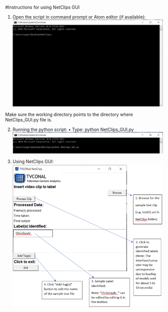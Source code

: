 #Instructions for using NetClips GUI

1. Open the script in command prompt or Atom editor (if available):
![Step_1](/readme_files/Step_1.png)

Make sure the working directory points to the directory where NetClips_GUI.py file is.

2. Running the python script:
  •	Type:  python NetClips_GUI.py
![Step_2](/readme_files/Step_2.png)

3. Using NetClips GUI:
![Step_3_final](/readme_files/Step_3_final.png)
